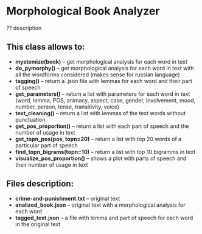 # Morphological Book Analyzer

?? description

## This class allows to:
* **mystemize(book)** – get morphological analysis for each word in text
* **do_pymorphy()** – get morphological analysis for each word in text with all the wordforms considered (makes sense for russian language)
* **tagging()** – return a .json file with lemmas for each word and their part of speech
* **get_parameters()** – return a list with parameters for each word in text (word, lemma, POS, animacy, aspect, case, gender, involvement, mood, number, person, tense, transitivity, voice)
* **text_cleaning()** – return a list with lemmas of the text words without punctuation
* **get_pos_proportion()** – return a list with each part of speech and the number of usage in text
* **get_topn_pos(pos, topn=20)** – return a list with top 20 words of a particular part of speech
* **find_topn_bigrams(topn=10)** – return a list with top 10 bigramms in text
* **visualize_pos_proportion()** – shows a plot with parts of speech and their number of usage in text

## Files description:
* **crime-and-punishment.txt** – original text
* **analized_book.json** – original text with a morphological analysis for each word 
* **tagged_text.json** – a file with lemma and part of speech for each word in the original text
